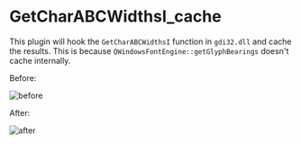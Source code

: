 # GetCharABCWidthsI_cache

This plugin will hook the `GetCharABCWidthsI` function in `gdi32.dll` and cache the results. This is because `QWindowsFontEngine::getGlyphBearings` doesn't cache internally.

Before:

![before](https://i.imgur.com/SZ2rMJz.png)

After:

![after](https://i.imgur.com/NfAk0nX.png)